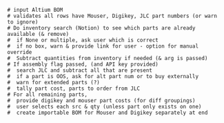     # input Altium BOM
    # validates all rows have Mouser, Digikey, JLC part numbers (or warn to ignore)
    # Do inventory search (Notion) to see which parts are already available (& remove)
    #  if None or multiple, ask user which is correct
    #  if no box, warn & provide link for user - option for manual override
    #  Subtract quantities from inventory if needed (& arg is passed)
    # If assembly flag passed, (and API key provided)
    #  search JLC and subtract all that are present
    #  if a part is OOS, ask for alt part num or to buy externally
    #  warn for extended parts (?)
    #  tally part cost, parts to order from JLC
    # For all remaining parts,
    #  provide digikey and mouser part costs (for diff groupings)
    #  user selects each src & qty (unless part only exists on one)
    #  create importable BOM for Mouser and Digikey separately at end